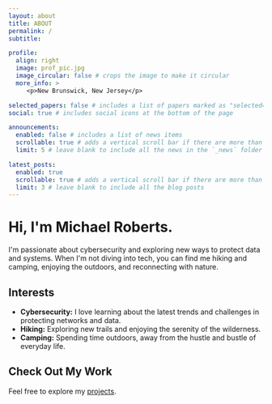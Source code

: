 ```yaml
---
layout: about
title: ABOUT
permalink: /
subtitle:

profile:
  align: right
  image: prof_pic.jpg
  image_circular: false # crops the image to make it circular
  more_info: >
     <p>New Brunswick, New Jersey</p>

selected_papers: false # includes a list of papers marked as "selected={true}"
social: true # includes social icons at the bottom of the page

announcements:
  enabled: false # includes a list of news items
  scrollable: true # adds a vertical scroll bar if there are more than 3 news items
  limit: 5 # leave blank to include all the news in the `_news` folder

latest_posts:
  enabled: true
  scrollable: true # adds a vertical scroll bar if there are more than 3 new posts items
  limit: 3 # leave blank to include all the blog posts
---
```


# Hi, I'm Michael Roberts.

I'm passionate about cybersecurity and exploring new ways to protect data and systems. When I'm not diving into tech, you can find me hiking and camping, enjoying the outdoors, and reconnecting with nature.

## Interests

- **Cybersecurity:** I love learning about the latest trends and challenges in protecting networks and data.
- **Hiking:** Exploring new trails and enjoying the serenity of the wilderness.
- **Camping:** Spending time outdoors, away from the hustle and bustle of everyday life.

## Check Out My Work

Feel free to explore my [projects](/pages/projects/).
